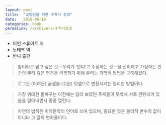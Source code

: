 ```yaml
---
layout: post
title:  "교양인을 위한 수학사 강의"
date:   2018-06-18
categories: book
permalink: /archivers/수학사강의
---
```


* 이언 스튜어트 저
* 노태복 역
* 반니 출판

> 참이라고 믿고 싶은 것—우리가 ‘안다’고 주장하는 것—을 진리라고 가정하는 인간의 뿌리 깊은 편견을 극복하기 위해 우리는 과학적 방법을 구축해왔다.

> 로그는 (어려운) 곱셈을 (쉬운) 덧셈으로 변환시키는 영리한 방법이다.

> 가장 위대한 돌파구는 이전에는 달라 보였던 주제들이 뜻밖에 서로 관련되어 있음을 알아내면서 종종 열린다.

> 자연의 법칙은 미적분학의 언어로 쓰여 있으며, 중요한 것은 물리적 변수의 값이 아니라 그 값의 변화율이다.
